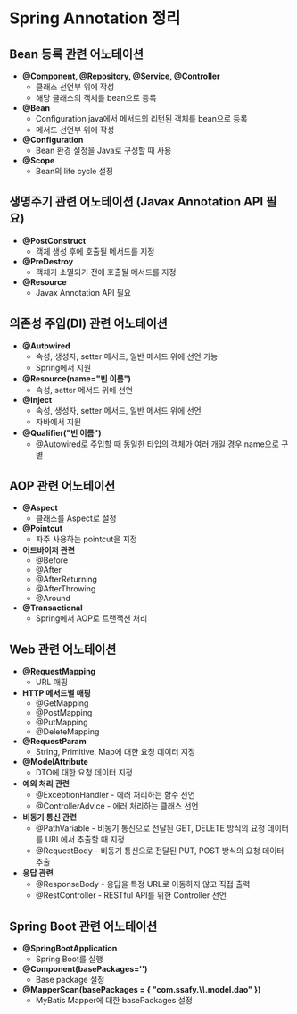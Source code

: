 # Spring Annotation 정리

## Bean 등록 관련 어노테이션

- **@Component, @Repository, @Service, @Controller**
  - 클래스 선언부 위에 작성
  - 해당 클래스의 객체를 bean으로 등록
- **@Bean**
  - Configuration java에서 메서드의 리턴된 객체를 bean으로 등록
  - 메서드 선언부 위에 작성
- **@Configuration**
  - Bean 환경 설정을 Java로 구성할 때 사용
- **@Scope**
  - Bean의 life cycle 설정

## 생명주기 관련 어노테이션 (Javax Annotation API 필요)

- **@PostConstruct**
  - 객체 생성 후에 호출될 메서드를 지정
- **@PreDestroy**
  - 객체가 소멸되기 전에 호출될 메서드를 지정
- **@Resource**
  - Javax Annotation API 필요

## 의존성 주입(DI) 관련 어노테이션

- **@Autowired**
  - 속성, 생성자, setter 메서드, 일반 메서드 위에 선언 가능
  - Spring에서 지원
- **@Resource(name="빈 이름")**
  - 속성, setter 메서드 위에 선언
- **@Inject**
  - 속성, 생성자, setter 메서드, 일반 메서드 위에 선언
  - 자바에서 지원
- **@Qualifier("빈 이름")**
  - @Autowired로 주입할 때 동일한 타입의 객체가 여러 개일 경우 name으로 구별

## AOP 관련 어노테이션

- **@Aspect**
  - 클래스를 Aspect로 설정
- **@Pointcut**
  - 자주 사용하는 pointcut을 지정
- **어드바이저 관련**
  - @Before
  - @After
  - @AfterReturning
  - @AfterThrowing
  - @Around
- **@Transactional**
  - Spring에서 AOP로 트랜잭션 처리

## Web 관련 어노테이션

- **@RequestMapping**
  - URL 매핑
- **HTTP 메서드별 매핑**
  - @GetMapping
  - @PostMapping
  - @PutMapping
  - @DeleteMapping
- **@RequestParam**
  - String, Primitive, Map에 대한 요청 데이터 지정
- **@ModelAttribute**
  - DTO에 대한 요청 데이터 지정
- **예외 처리 관련**
  - @ExceptionHandler - 에러 처리하는 함수 선언
  - @ControllerAdvice - 에러 처리하는 클래스 선언
- **비동기 통신 관련**
  - @PathVariable - 비동기 통신으로 전달된 GET, DELETE 방식의 요청 데이터를 URL에서 추출할 때 지정
  - @RequestBody - 비동기 통신으로 전달된 PUT, POST 방식의 요청 데이터 추출
- **응답 관련**
  - @ResponseBody - 응답을 특정 URL로 이동하지 않고 직접 출력
  - @RestController - RESTful API를 위한 Controller 선언

## Spring Boot 관련 어노테이션

- **@SpringBootApplication**
  - Spring Boot를 실행
- **@Component(basePackages='')**
  - Base package 설정
- **@MapperScan(basePackages = { "com.ssafy.\\_\\_.model.dao" })**
  - MyBatis Mapper에 대한 basePackages 설정
